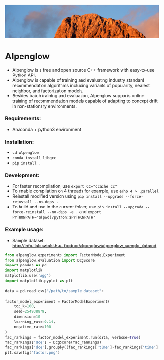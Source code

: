 <p align="center">
  <img src="./misc/alpenglow.png" alt="alpenglow"/>
</p>

# Alpenglow

- Alpenglow is a free and open source C++ framework with easy-to-use Python API.
- Alpenglow is capable of training and evaluating industry standard recommendation algorithms including variants of popularity, nearest neighbor, and factorization models.
- Besides batch training and evaluation, Alpenglow supports online training of recommendation models capable of adapting to concept drift in non-stationary environments.

### Requirements:
- Anaconda + python3 environment

### Installation:
- `cd Alpenglow`
- `conda install libgcc`
- `pip install .`

### Development:
- For faster recompilation, use `export CC="ccache cc"`
- To enable compilation on 4 threads for example, use `echo 4 > .parallel`
- Reinstall modified version using `pip install --upgrade --force-reinstall --no-deps .`
- To build and use in the current folder, use `pip install --upgrade --force-reinstall --no-deps -e .` and `export PYTHONPATH="$(pwd)/python:$PYTHONPATH"`

### Example usage:
- Sample dataset: http://info.ilab.sztaki.hu/~fbobee/alpenglow/alpenglow_sample_dataset

```python
from alpenglow.experiments import FactorModelExperiment
from alpenglow.evaluation import DcgScore
import pandas as pd
import matplotlib
matplotlib.use('Agg')
import matplotlib.pyplot as plt

data = pd.read_csv("/path/to/sample_dataset")

factor_model_experiment = FactorModelExperiment(
    top_k=100,
    seed=254938879,
    dimension=10,
    learning_rate=0.14,
    negative_rate=100
)
fac_rankings = factor_model_experiment.run(data, verbose=True)
fac_rankings['dcg'] = DcgScore(fac_rankings)
fac_rankings['dcg'].groupby((fac_rankings['time']-fac_rankings['time'].min())//86400).mean().plot()
plt.savefig("factor.png")
```

